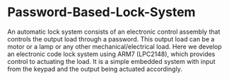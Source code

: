 # Password-Based-Lock-System
An automatic lock system consists of an electronic control assembly that controls the output load through a password. This output load can be a motor or a lamp or any other mechanical/electrical load. Here we develop an electronic code lock system using ARM7 (LPC2148), which provides control to actuating the load. It is a simple embedded system with input from the keypad and the output being actuated accordingly.
